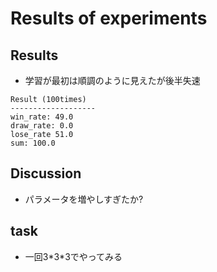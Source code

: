 

# Results of experiments

## Results
- 学習が最初は順調のように見えたが後半失速
```
Result (100times)
-------------------
win_rate: 49.0
draw_rate: 0.0
lose_rate 51.0
sum: 100.0
```

## Discussion 
- パラメータを増やしすぎたか?

## task 
- 一回3\*3\*3でやってみる



